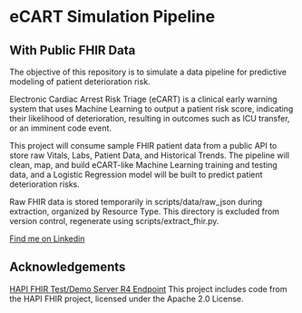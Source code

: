 # eCART Simulation Pipeline

## With Public FHIR Data

The objective of this repository is to simulate a data pipeline for predictive modeling of patient deterioration risk.

Electronic Cardiac Arrest Risk Triage (eCART) is a clinical early warning system that uses Machine Learning to output a patient risk score, indicating their likelihood of deterioration, resulting in outcomes such as ICU transfer, or an imminent code event.

This project will consume sample FHIR patient data from a public API to store raw Vitals, Labs, Patient Data, and Historical Trends. The pipeline will clean, map, and build eCART-like Machine Learning training and testing data, and a Logistic Regression model will be built to predict patient deterioration risks.

Raw FHIR data is stored temporarily in scripts/data/raw_json during extraction, organized by Resource Type. This directory is excluded from version control, regenerate using scripts/extract_fhir.py.

[Find me on Linkedin](https://www.linkedin.com/in/chrisadan/)

## Acknowledgements

[HAPI FHIR Test/Demo Server R4 Endpoint](https://hapi.fhir.org/baseR4/swagger-ui/?page=All)
This project includes code from the HAPI FHIR project, licensed under the Apache 2.0 License.
